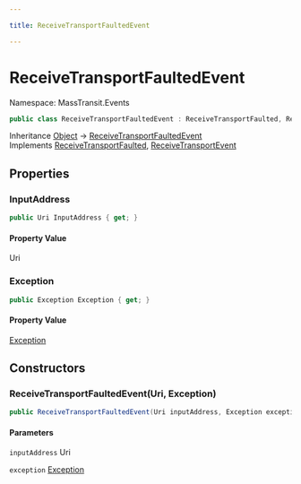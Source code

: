```yaml
---

title: ReceiveTransportFaultedEvent

---
```


# ReceiveTransportFaultedEvent

Namespace: MassTransit.Events

```csharp
public class ReceiveTransportFaultedEvent : ReceiveTransportFaulted, ReceiveTransportEvent
```

Inheritance [Object](https://learn.microsoft.com/en-us/dotnet/api/system.object) → [ReceiveTransportFaultedEvent](../masstransit-events/receivetransportfaultedevent)<br/>
Implements [ReceiveTransportFaulted](../../masstransit-abstractions/masstransit/receivetransportfaulted), [ReceiveTransportEvent](../../masstransit-abstractions/masstransit/receivetransportevent)

## Properties

### **InputAddress**

```csharp
public Uri InputAddress { get; }
```

#### Property Value

Uri<br/>

### **Exception**

```csharp
public Exception Exception { get; }
```

#### Property Value

[Exception](https://learn.microsoft.com/en-us/dotnet/api/system.exception)<br/>

## Constructors

### **ReceiveTransportFaultedEvent(Uri, Exception)**

```csharp
public ReceiveTransportFaultedEvent(Uri inputAddress, Exception exception)
```

#### Parameters

`inputAddress` Uri<br/>

`exception` [Exception](https://learn.microsoft.com/en-us/dotnet/api/system.exception)<br/>
